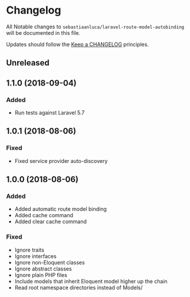 # Changelog

All Notable changes to `sebastiaanluca/laravel-route-model-autobinding` will be documented in this file.

Updates should follow the [Keep a CHANGELOG](http://keepachangelog.com/) principles.

## Unreleased

## 1.1.0 (2018-09-04)

### Added

- Run tests against Laravel 5.7

## 1.0.1 (2018-08-06)

### Fixed

- Fixed service provider auto-discovery

## 1.0.0 (2018-08-06)

### Added

- Added automatic route model binding
- Added cache command
- Added clear cache command

### Fixed

- Ignore traits
- Ignore interfaces
- Ignore non-Eloquent classes
- Ignore abstract classes
- Ignore plain PHP files
- Include models that inherit Eloquent model higher up the chain
- Read root namespace directories instead of Models/
